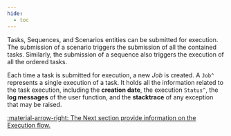 ```yaml
---
hide:
  - toc
---
```


Tasks, Sequences, and Scenarios entities can be submitted for execution. The submission of a scenario triggers the
submission of all the contained tasks. Similarly, the submission of a sequence also triggers the execution of
all the ordered tasks.

Each time a task is submitted for execution, a new _Job_ is created. A `Job^` represents a single execution of a task.
It holds all the information related to the task execution, including the **creation date**, the execution `Status^`,
the **log messages** of the user function, and the **stacktrace** of any exception that may be raised.


[:material-arrow-right: The Next section provide information on the Execution flow.](execution-flow.md)
